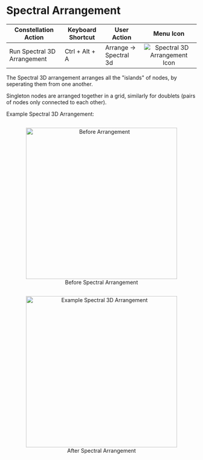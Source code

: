 # Spectral Arrangement

<table class="table table-striped">
<thead>
<tr class="header">
<th>Constellation Action</th>
<th>Keyboard Shortcut</th>
<th>User Action</th>
<th style="text-align: center;">Menu Icon</th>
</tr>
</thead>
<tbody>
<tr class="odd">
<td>Run Spectral 3D Arrangement</td>
<td>Ctrl + Alt + A</td>
<td>Arrange -&gt; Spectral 3d</td>
<td style="text-align: center;"><img src="../ext/docs/CoreArrangementPlugins/src/au/gov/asd/tac/constellation/plugins/arrangements/resources/Spectral3D.png" alt="Spectral 3D Arrangement Icon" /></td>
</tr>
</tbody>
</table>

The Spectral 3D arrangement arranges all the "islands" of nodes, by 
seperating them from one another.

Singleton nodes are arranged together in a grid, similarly for doublets 
(pairs of nodes only connected to each other).

Example Spectral 3D Arrangement:

<div style="text-align: center">
    <figure style = "display: inline-block">
        <img height=400 src="../ext/docs/CoreArrangementPlugins/src/au/gov/asd/tac/constellation/plugins/arrangements/resources/beforeArrangement.png" alt="Before Arrangement" />
        <figcaption>Before Spectral Arrangement</figcaption>
    </figure>
    <figure style = "display: inline-block">
        <img height=400 src="../ext/docs/CoreArrangementPlugins/src/au/gov/asd/tac/constellation/plugins/arrangements/resources/spectralArrangement.png" alt="Example Spectral 3D Arrangement" />
        <figcaption>After Spectral Arrangement</figcaption>
    </figure>
</div>
